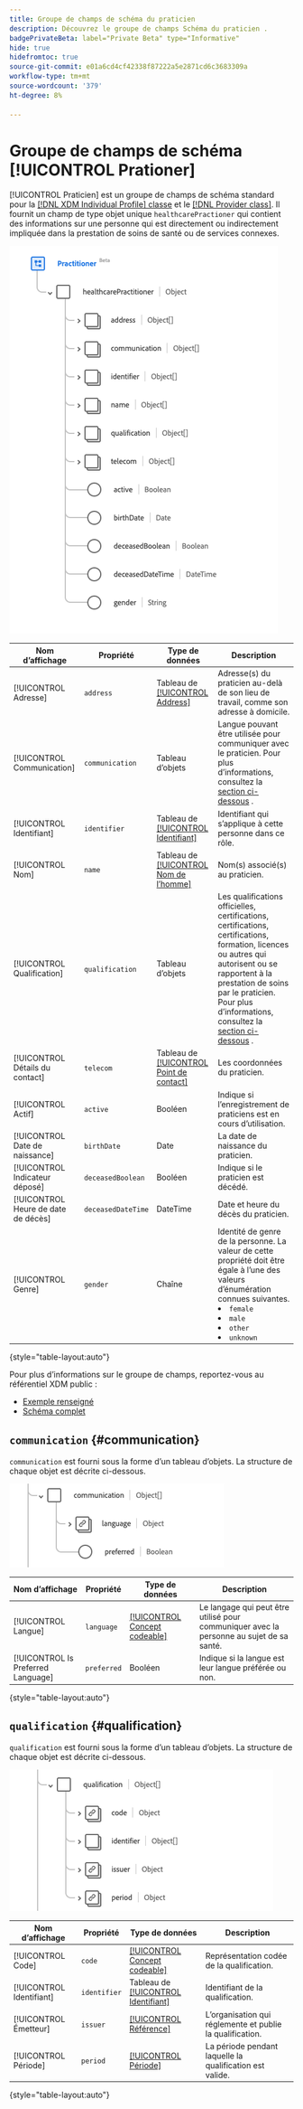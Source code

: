 ```yaml
---
title: Groupe de champs de schéma du praticien
description: Découvrez le groupe de champs Schéma du praticien .
badgePrivateBeta: label="Private Beta" type="Informative"
hide: true
hidefromtoc: true
source-git-commit: e01a6cd4cf42338f87222a5e2871cd6c3683309a
workflow-type: tm+mt
source-wordcount: '379'
ht-degree: 8%

---
```


# Groupe de champs de schéma [!UICONTROL Prationer]

[!UICONTROL Praticien] est un groupe de champs de schéma standard pour la [[!DNL XDM Individual Profile] classe](../../classes/individual-profile.md) et le [[!DNL Provider class]](../../classes/provider.md). Il fournit un champ de type objet unique `healthcarePractioner` qui contient des informations sur une personne qui est directement ou indirectement impliquée dans la prestation de soins de santé ou de services connexes.

![Structure de groupe de champs](../../images/field-groups/healthcare-practitioner/practitioner.png)

| Nom d’affichage | Propriété | Type de données | Description |
| --- | --- | --- | --- |
| [!UICONTROL Adresse] | `address` | Tableau de [[!UICONTROL Address]](../../data-types/healthcare/address.md) | Adresse(s) du praticien au-delà de son lieu de travail, comme son adresse à domicile. |
| [!UICONTROL Communication] | `communication` | Tableau d’objets | Langue pouvant être utilisée pour communiquer avec le praticien. Pour plus d’informations, consultez la [section ci-dessous](#communication) . |
| [!UICONTROL Identifiant] | `identifier` | Tableau de [[!UICONTROL Identifiant]](../../data-types/healthcare/identifier.md) | Identifiant qui s’applique à cette personne dans ce rôle. |
| [!UICONTROL Nom] | `name` | Tableau de [[!UICONTROL Nom de l’homme]](../../data-types/healthcare/human-name.md) | Nom(s) associé(s) au praticien. |
| [!UICONTROL Qualification] | `qualification` | Tableau d’objets | Les qualifications officielles, certifications, certifications, certifications, formation, licences ou autres qui autorisent ou se rapportent à la prestation de soins par le praticien. Pour plus d’informations, consultez la [section ci-dessous](#qualification) . |
| [!UICONTROL Détails du contact] | `telecom` | Tableau de [[!UICONTROL Point de contact]](../../data-types/healthcare/contact-point.md) | Les coordonnées du praticien. |
| [!UICONTROL Actif] | `active` | Booléen | Indique si l’enregistrement de praticiens est en cours d’utilisation. |
| [!UICONTROL Date de naissance] | `birthDate` | Date | La date de naissance du praticien. |
| [!UICONTROL Indicateur déposé] | `deceasedBoolean` | Booléen | Indique si le praticien est décédé. |
| [!UICONTROL Heure de date de décès] | `deceasedDateTime` | DateTime | Date et heure du décès du praticien. |
| [!UICONTROL Genre] | `gender` | Chaîne | Identité de genre de la personne. La valeur de cette propriété doit être égale à l’une des valeurs d’énumération connues suivantes. <li> `female` </li> <li> `male` </li> <li> `other` </li> <li> `unknown`</li> |

{style="table-layout:auto"}

Pour plus d’informations sur le groupe de champs, reportez-vous au référentiel XDM public :

* [Exemple renseigné](https://github.com/adobe/xdm/blob/master/extensions/industry/healthcare/fhir/fieldgroups/practitioner.example.1.json)
* [Schéma complet](https://github.com/adobe/xdm/blob/master/extensions/industry/healthcare/fhir/fieldgroups/practitioner.schema.json)

## `communication` {#communication}

`communication` est fourni sous la forme d’un tableau d’objets. La structure de chaque objet est décrite ci-dessous.

![structure de communication](../../images/field-groups/healthcare-practitioner/communication.png)

| Nom d’affichage | Propriété | Type de données | Description |
| --- | --- | --- | --- |
| [!UICONTROL Langue] | `language` | [[!UICONTROL Concept codeable]](../../data-types/healthcare/codeable-concept.md) | Le langage qui peut être utilisé pour communiquer avec la personne au sujet de sa santé. |
| [!UICONTROL Is Preferred Language] | `preferred` | Booléen | Indique si la langue est leur langue préférée ou non. |

{style="table-layout:auto"}

## `qualification` {#qualification}

`qualification` est fourni sous la forme d’un tableau d’objets. La structure de chaque objet est décrite ci-dessous.

![structure de qualification](../../images/field-groups/healthcare-practitioner/qualification.png)

| Nom d’affichage | Propriété | Type de données | Description |
| --- | --- | --- | --- |
| [!UICONTROL Code] | `code` | [[!UICONTROL Concept codeable]](../../data-types/healthcare/codeable-concept.md) | Représentation codée de la qualification. |
| [!UICONTROL Identifiant] | `identifier` | Tableau de [[!UICONTROL Identifiant]](../../data-types/healthcare/identifier.md) | Identifiant de la qualification. |
| [!UICONTROL Émetteur] | `issuer` | [[!UICONTROL Référence]](../../data-types/healthcare/reference.md) | L’organisation qui réglemente et publie la qualification. |
| [!UICONTROL Période] | `period` | [[!UICONTROL Période]](../../data-types/healthcare/period.md) | La période pendant laquelle la qualification est valide. |

{style="table-layout:auto"}

